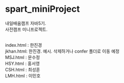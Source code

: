 # spart_miniProject

내일배움캠프 자바5기. <br>
사전캠프 미니프로젝트.
<br><br>

index.html : 한진경 <br>
jkhan.html: 한진경. 예시. 삭제하거나 confer 폴더로 이동 예정 <br>
MSJ.html : 문수정 <br>
HSY.html : 홍서영 <br>
CSH.html : 최성훈 <br>
LMH.html : 이민호 

